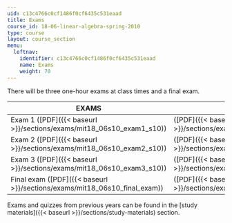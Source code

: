 ```yaml
---
uid: c13c4766c0cf1486f0cf6435c531eaad
title: Exams
course_id: 18-06-linear-algebra-spring-2010
type: course
layout: course_section
menu:
  leftnav:
    identifier: c13c4766c0cf1486f0cf6435c531eaad
    name: Exams
    weight: 70
---
```


There will be three one-hour exams at class times and a final exam.

| EXAMS | SOLUTIONS |
| --- | --- |
| Exam 1 ([PDF]({{< baseurl >}}/sections/exams/mit18_06s10_exam1_s10)) | ([PDF]({{< baseurl >}}/sections/exams/mit18_06s10_exam1_s10_sol)) |
| Exam 2 ([PDF]({{< baseurl >}}/sections/exams/mit18_06s10_exam2_s10)) | ([PDF]({{< baseurl >}}/sections/exams/mit18_06s10_exam2_s10_soln)) |
| Exam 3 ([PDF]({{< baseurl >}}/sections/exams/mit18_06s10_exam3_s10)) | ([PDF]({{< baseurl >}}/sections/exams/mit18_06s10_exam3_s10_soln)) |
| Final exam ([PDF]({{< baseurl >}}/sections/exams/mit18_06s10_final_exam)) | ([PDF]({{< baseurl >}}/sections/exams/mit18_06s10_final_answers)) 

Exams and quizzes from previous years can be found in the [study materials]({{< baseurl >}}/sections/study-materials) section.